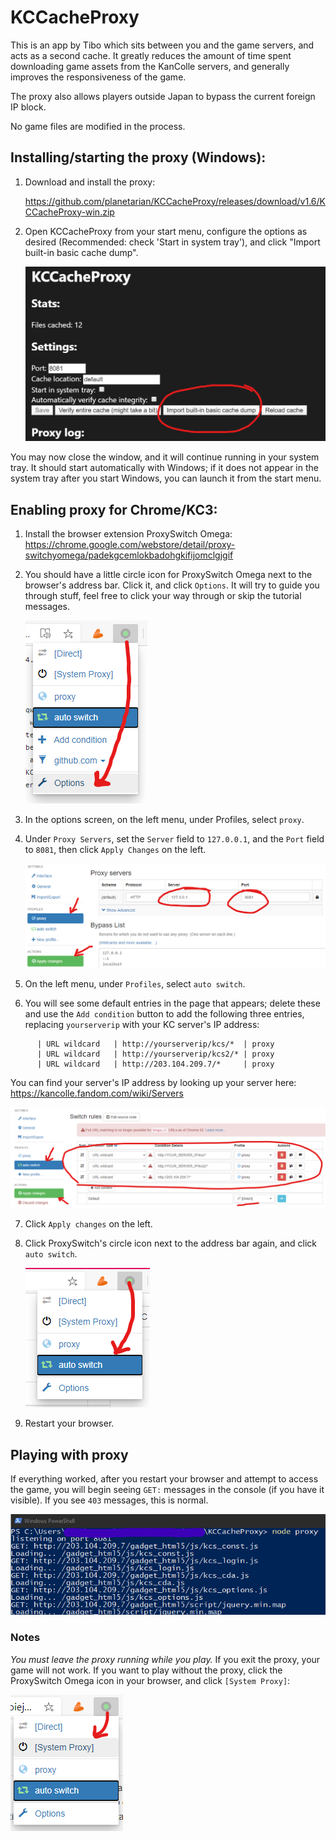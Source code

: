 # KCCacheProxy
This is an app by Tibo which sits between you and the game servers, and acts as a
second cache. It greatly reduces the amount of time spent downloading game assets
from the KanColle servers, and generally improves the responsiveness of the game.

The proxy also allows players outside Japan to bypass the current foreign IP block.

No game files are modified in the process.


## Installing/starting the proxy (Windows):

1) Download and install the proxy:

   https://github.com/planetarian/KCCacheProxy/releases/download/v1.6/KCCacheProxy-win.zip

2) Open KCCacheProxy from your start menu, configure the options as desired (Recommended: check 'Start in system tray'), and click "Import built-in basic cache dump".

   ![Importing basic cache dump](/KCCacheProxy/A10.png)
   
You may now close the window, and it will continue running in your system tray.
It should start automatically with Windows; if it does not appear in the system tray after you start Windows, you can launch it from the start menu.
 
## Enabling proxy for Chrome/KC3:

1) Install the browser extension ProxySwitch Omega:
   https://chrome.google.com/webstore/detail/proxy-switchyomega/padekgcemlokbadohgkifijomclgjgif

2) You should have a little circle icon for ProxySwitch Omega next to the browser's
   address bar. Click it, and click `Options`. It will try to guide you
   through stuff, feel free to click your way through or skip the tutorial messages.

   ![Accessing ProxySwitch Omega options](/KCCacheProxy/B2.png)

3) In the options screen, on the left menu, under Profiles, select `proxy`.
4) Under `Proxy Servers`, set the `Server` field to `127.0.0.1`,
   and the `Port` field to `8081`, then click `Apply Changes` on the left.

   ![Configuring proxy server](/KCCacheProxy/B4.png)

5) On the left menu, under `Profiles`, select `auto switch`.
6) You will see some default entries in the page that appears; delete these
   and use the `Add condition` button to add the following three entries,
   replacing `yourserverip` with your KC server's IP address:
```      | Condition Type | Condition Details          | Profile
      | URL wildcard   | http://yourserverip/kcs/*  | proxy
      | URL wildcard   | http://yourserverip/kcs2/* | proxy
      | URL wildcard   | http://203.104.209.7/*     | proxy
```
   You can find your server's IP address by looking up your server here:
   https://kancolle.fandom.com/wiki/Servers

   ![Configuring proxy traffic](/KCCacheProxy/B6.png)

7) Click `Apply changes` on the left.
8) Click ProxySwitch's circle icon next to the address bar again,
   and click `auto switch`.

   ![Activating the proxy connection](/KCCacheProxy/B8.png)

9) Restart your browser.


## Playing with proxy

If everything worked, after you restart your browser and attempt to access the game,
you will begin seeing `GET:` messages in the console (if you have it visible).
If you see `403` messages, this is normal.

   ![Normal proxy operation](/KCCacheProxy/C1.png)

### Notes
*You must leave the proxy running while you play.*
If you exit the proxy, your game will not work.
If you want to play without the proxy, click the ProxySwitch Omega icon in your browser,
and click `[System Proxy]`:

   ![Disabling proxy](/KCCacheProxy/C2.png)
